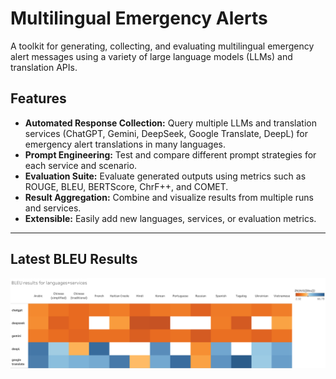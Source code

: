 # Multilingual Emergency Alerts
A toolkit for generating, collecting, and evaluating multilingual emergency alert messages using a variety of large language models (LLMs) and translation APIs.


## Features

- **Automated Response Collection:** Query multiple LLMs and translation services (ChatGPT, Gemini, DeepSeek, Google Translate, DeepL) for emergency alert translations in many languages.
- **Prompt Engineering:** Test and compare different prompt strategies for each service and scenario.
- **Evaluation Suite:** Evaluate generated outputs using metrics such as ROUGE, BLEU, BERTScore, ChrF++, and COMET.
- **Result Aggregation:** Combine and visualize results from multiple runs and services.
- **Extensible:** Easily add new languages, services, or evaluation metrics.

---

## Latest BLEU Results
![BLEU results broken down by LANGUAGE vs. SERVICE. The data is filtered on translation category, which keeps prompts and translations. The LANGUAGE (services languages.csv) filter keeps 13 of 13 members. The BLEU filter ranges from 0.10 to 66.79. Google Translate and DeepL show the highest results.](data/bleu.png)


